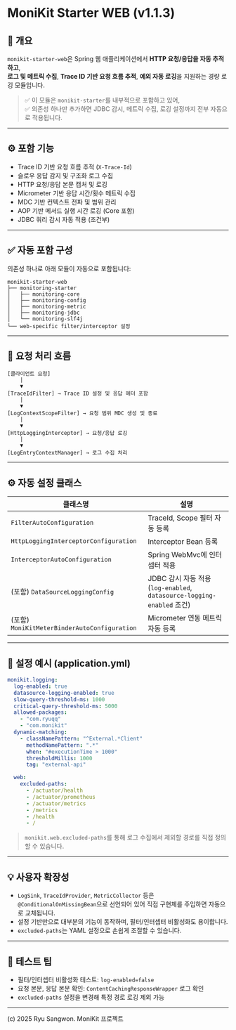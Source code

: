 # MoniKit Starter WEB (v1.1.3)

## 📌 개요

`monikit-starter-web`은 Spring 웹 애플리케이션에서 **HTTP 요청/응답을 자동 추적하고**,  
**로그 및 메트릭 수집**, **Trace ID 기반 요청 흐름 추적**, **예외 자동 로깅**을 지원하는 경량 로깅 모듈입니다.

> ✅ 이 모듈은 `monikit-starter`를 내부적으로 포함하고 있어,  
> ✅ 의존성 하나만 추가하면 JDBC 감시, 메트릭 수집, 로깅 설정까지 전부 자동으로 적용됩니다.

---

## ⚙️ 포함 기능

- Trace ID 기반 요청 흐름 추적 (`X-Trace-Id`)
- 슬로우 응답 감지 및 구조화 로그 수집
- HTTP 요청/응답 본문 캡처 및 로깅
- Micrometer 기반 응답 시간/횟수 메트릭 수집
- MDC 기반 컨텍스트 전파 및 범위 관리
- AOP 기반 메서드 실행 시간 로깅 (Core 포함)
- JDBC 쿼리 감시 자동 적용 (조건부)

---

## ✅ 자동 포함 구성

의존성 하나로 아래 모듈이 자동으로 포함됩니다:

```
monikit-starter-web
├── monitoring-starter
│   ├── monitoring-core
│   ├── monitoring-config
│   ├── monitoring-metric
│   ├── monitoring-jdbc
│   └── monitoring-slf4j
└── web-specific filter/interceptor 설정
```

---

## 🧩 요청 처리 흐름

```text
[클라이언트 요청]
    |
    ▼
[TraceIdFilter] → Trace ID 설정 및 응답 헤더 포함
    |
    ▼
[LogContextScopeFilter] → 요청 범위 MDC 생성 및 종료
    |
    ▼
[HttpLoggingInterceptor] → 요청/응답 로깅
    |
    ▼
[LogEntryContextManager] → 로그 수집 처리
```

---

## ⚙️ 자동 설정 클래스

| 클래스명 | 설명 |
|----------|------|
| `FilterAutoConfiguration` | TraceId, Scope 필터 자동 등록 |
| `HttpLoggingInterceptorConfiguration` | Interceptor Bean 등록 |
| `InterceptorAutoConfiguration` | Spring WebMvc에 인터셉터 적용 |
| (포함) `DataSourceLoggingConfig` | JDBC 감시 자동 적용 (`log-enabled`, `datasource-logging-enabled` 조건) |
| (포함) `MoniKitMeterBinderAutoConfiguration` | Micrometer 연동 메트릭 자동 등록 |

---

## 🔧 설정 예시 (application.yml)

```yaml
monikit.logging:
  log-enabled: true
  datasource-logging-enabled: true
  slow-query-threshold-ms: 1000
  critical-query-threshold-ms: 5000
  allowed-packages:
    - "com.ryuqq"
    - "com.monikit"
  dynamic-matching:
    - classNamePattern: "^External.*Client"
      methodNamePattern: ".*"
      when: "#executionTime > 1000"
      thresholdMillis: 1000
      tag: "external-api"

  web:
    excluded-paths:
      - /actuator/health
      - /actuator/prometheus
      - /actuator/metrics
      - /metrics
      - /health
      - /
```

> `monikit.web.excluded-paths`를 통해 로그 수집에서 제외할 경로를 직접 정의할 수 있습니다.

---

## 💡 사용자 확장성

- `LogSink`, `TraceIdProvider`, `MetricCollector` 등은 `@ConditionalOnMissingBean`으로 선언되어 있어
  직접 구현체를 주입하면 자동으로 교체됩니다.
- 설정 기반만으로 대부분의 기능이 동작하며, 필터/인터셉터 비활성화도 용이합니다.
- `excluded-paths`는 YAML 설정으로 손쉽게 조절할 수 있습니다.

---

## 🧪 테스트 팁

- 필터/인터셉터 비활성화 테스트: `log-enabled=false`
- 요청 본문, 응답 본문 확인: `ContentCachingResponseWrapper` 로그 확인
- `excluded-paths` 설정을 변경해 특정 경로 로깅 제외 가능

---

(c) 2025 Ryu Sangwon. MoniKit 프로젝트
